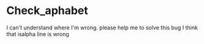# Check_aphabet
I can't understand where I'm wrong. please help me to solve this bug
I think that isalpha line is wrong
